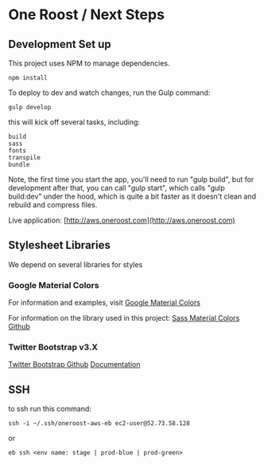 # One Roost / Next Steps
## Development Set up

This project uses NPM to manage dependencies.

```
npm install
```

To deploy to dev and watch changes, run the Gulp command:

```
gulp develop
```

this will kick off several tasks, including:

```
build
sass
fonts
transpile
bundle
```

Note, the first time you start the app, you'll need to run "gulp build", but for development after that, you can call "gulp start", which calls "gulp build:dev" under the hood, which is quite a bit faster as it doesn't clean and rebuild and compress files. 

Live application:
[http://aws.oneroost.com](http://aws.oneroost.com)

## Stylesheet Libraries
We depend on several libraries for styles
### Google Material Colors
For information and examples, visit [Google Material Colors](https://www.google.com/design/spec/style/color.html)

For information on the library used in this project: [Sass Material Colors Github](https://github.com/minusfive/sass-material-colors)

### Twitter Bootstrap v3.X
[Twitter Bootstrap Github](https://github.com/twbs/bootstrap-sass)
[Documentation](http://getbootstrap.com/)

## SSH
to ssh run this command:
```
ssh -i ~/.ssh/oneroost-aws-eb ec2-user@52.73.58.128
```

or 
```
eb ssh <env name: stage | prod-blue | prod-green> 
```
